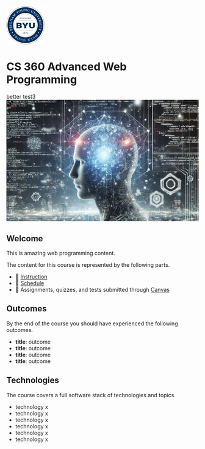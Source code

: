 ![BYU logo](byuLogo.png?raw=true)

# CS 360 Advanced Web Programming
better test3
![cover](coursecover.jpg?raw=true)

## Welcome

This is amazing web programming content.

The content for this course is represented by the following parts.

- 📘 [Instruction](instruction/modules.md)
- 📅 [Schedule](schedule/schedule.md)
- 💯 Assignments, quizzes, and tests submitted through [Canvas](https://byu.instructure.com/)

## Outcomes

By the end of the course you should have experienced the following outcomes.

- **title**: outcome
- **title**: outcome
- **title**: outcome
- **title**: outcome

## Technologies

The course covers a full software stack of technologies and topics.

- technology x
- technology x
- technology x
- technology x
- technology x
- technology x
